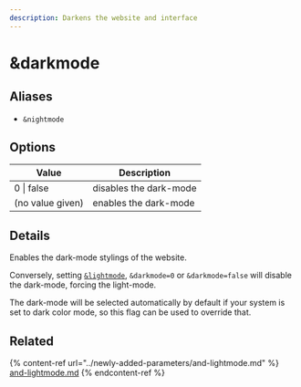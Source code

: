 ```yaml
---
description: Darkens the website and interface
---
```


# \&darkmode

## Aliases

* `&nightmode`

## Options

| Value            | Description            |
| ---------------- | ---------------------- |
| 0 \| false       | disables the dark-mode |
| (no value given) | enables the dark-mode  |

## Details

Enables the dark-mode stylings of the website.

Conversely, setting [`&lightmode`](../newly-added-parameters/and-lightmode.md), `&darkmode=0` or `&darkmode=false` will disable the dark-mode, forcing the light-mode.

The dark-mode will be selected automatically by default if your system is set to dark color mode, so this flag can be used to override that.

## Related

{% content-ref url="../newly-added-parameters/and-lightmode.md" %}
[and-lightmode.md](../newly-added-parameters/and-lightmode.md)
{% endcontent-ref %}
